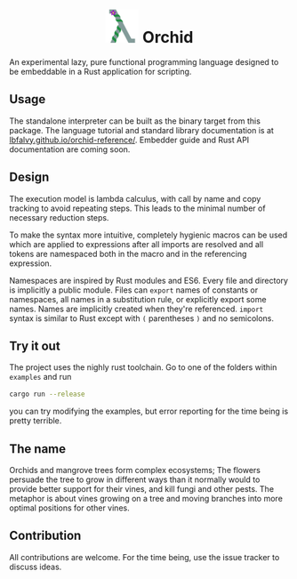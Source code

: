 <h1 align="center">
  <img src="icon.svg" alt="logo" height="60px">
  Orchid
</h1>

An experimental lazy, pure functional programming language designed to be embeddable in a Rust application for scripting.

## Usage

The standalone interpreter can be built as the binary target from this package. The language tutorial and standard library documentation is at [lbfalvy.github.io/orchid-reference/](https://lbfalvy.github.io/orchid-reference/). Embedder guide and Rust API documentation are coming soon.

## Design

The execution model is lambda calculus, with call by name and copy tracking to avoid repeating steps. This leads to the minimal number of necessary reduction steps.

To make the syntax more intuitive, completely hygienic macros can be used which are applied to expressions after all imports are resolved and all tokens are namespaced both in the macro and in the referencing expression.

Namespaces are inspired by Rust modules and ES6. Every file and directory is implicitly a public module. Files can `export` names of constants or namespaces, all names in a substitution rule, or explicitly export some names. Names are implicitly created when they're referenced. `import` syntax is similar to Rust except with `(` parentheses `)` and no semicolons.

## Try it out

The project uses the nighly rust toolchain. Go to one of the folders within `examples` and run

```sh
cargo run --release
```

you can try modifying the examples, but error reporting for the time being is pretty terrible.

## The name

Orchids and mangrove trees form complex ecosystems; The flowers persuade the tree to grow in different ways than it normally would to provide better support for their vines, and kill fungi and other pests. The metaphor is about vines growing on a tree and moving branches into more optimal positions for other vines.

## Contribution

All contributions are welcome. For the time being, use the issue tracker to discuss ideas.
